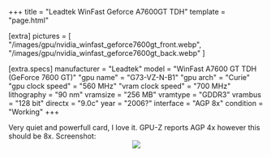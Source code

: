 +++
title     = "Leadtek WinFast Geforce A7600GT TDH"
template  = "page.html"

[extra]
pictures  = [ 
  "/images/gpu/nvidia_winfast_geforce7600gt_front.webp",
  "/images/gpu/nvidia_winfast_geforce7600gt_back.webp"
]

  [extra.specs]
  manufacturer        = "Leadtek"
  model               = "WinFast A7600 GT TDH (GeForce 7600 GT)"
  "gpu name"          = "G73-VZ-N-B1"
  "gpu arch"          = "Curie"
  "gpu clock speed"   = "560 MHz"
  "vram clock speed"  = "700 MHz"
  lithography         = "90 nm"
  vramsize            = "256 MB"
  vramtype            = "GDDR3"
  vrambus             = "128 bit"
  directx             = "9.0c"
  year                = "2006?"
  interface           = "AGP 8x"
  condition           = "Working"
+++

<div class="block">Very quiet and powerfull card, I love it. GPU-Z reports AGP 4x however this should be 8x. Screenshot:</div>

<center>
  <img src="/images/gpu/nvidia_winfast_geforce7600gt_gpuz.gif" />
</center>
